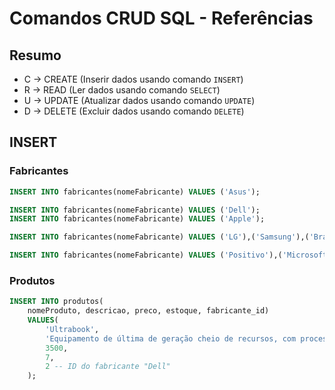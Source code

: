# Comandos CRUD SQL - Referências

## Resumo

- C -> CREATE (Inserir dados usando comando `INSERT`)
- R -> READ (Ler dados usando comando `SELECT`)
- U -> UPDATE (Atualizar dados usando comando `UPDATE`)
- D -> DELETE (Excluir dados usando comando `DELETE`)

## INSERT 

### Fabricantes

```sql
INSERT INTO fabricantes(nomeFabricante) VALUES ('Asus');

INSERT INTO fabricantes(nomeFabricante) VALUES ('Dell');
INSERT INTO fabricantes(nomeFabricante) VALUES ('Apple');

INSERT INTO fabricantes(nomeFabricante) VALUES ('LG'),('Samsung'),('Brastemp');

INSERT INTO fabricantes(nomeFabricante) VALUES ('Positivo'),('Microsoft');
```

### Produtos

```sql
INSERT INTO produtos(
    nomeProduto, descricao, preco, estoque, fabricante_id) 
    VALUES(
        'Ultrabook',
        'Equipamento de última de geração cheio de recursos, com processador Intel Core I9.',
        3500,
        7,
        2 -- ID do fabricante "Dell"
    );
```